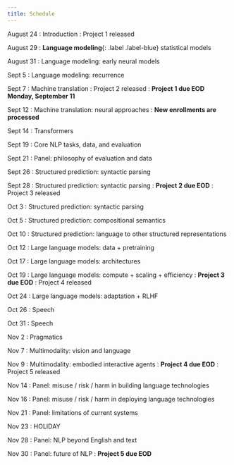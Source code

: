 ```yaml
---
title: Schedule
---
```


August 24
: Introduction
: Project 1 released 

August 29
: **Language modeling**{: .label .label-blue} statistical models

August 31
: Language modeling: early neural models

Sept 5
: Language modeling: recurrence 

Sept 7
: Machine translation 
: Project 2 released
: **Project 1 due EOD Monday, September 11**

Sept 12
: Machine translation: neural approaches 
: **New enrollments are processed**

Sept 14
: Transformers

Sept 19
: Core NLP tasks, data, and evaluation

Sept 21
: Panel: philosophy of evaluation and data

Sept 26
: Structured prediction: syntactic parsing

Sept 28
: Structured prediction: syntactic parsing 
: **Project 2 due EOD**
: Project 3 released

Oct 3
: Structured prediction: syntactic parsing

Oct 5
: Structured prediction: compositional semantics

Oct 10
: Structured prediction: language to other structured representations

Oct 12
: Large language models: data + pretraining

Oct 17
: Large language models: architectures

Oct 19
: Large language models: compute + scaling + efficiency 
: **Project 3 due EOD**
: Project 4 released

Oct 24
: Large language models: adaptation + RLHF

Oct 26
: Speech

Oct 31
: Speech

Nov 2
: Pragmatics

Nov 7
: Multimodality: vision and language

Nov 9
: Multimodality: embodied interactive agents 
: **Project 4 due EOD**
: Project 5 released

Nov 14
: Panel: misuse / risk / harm in building language technologies

Nov 16
: Panel: misuse / risk / harm in deploying language technologies

Nov 21
: Panel: limitations of current systems

Nov 23
: HOLIDAY

Nov 28
: Panel: NLP beyond English and text

Nov 30
: Panel: future of NLP 
: **Project 5 due EOD**
